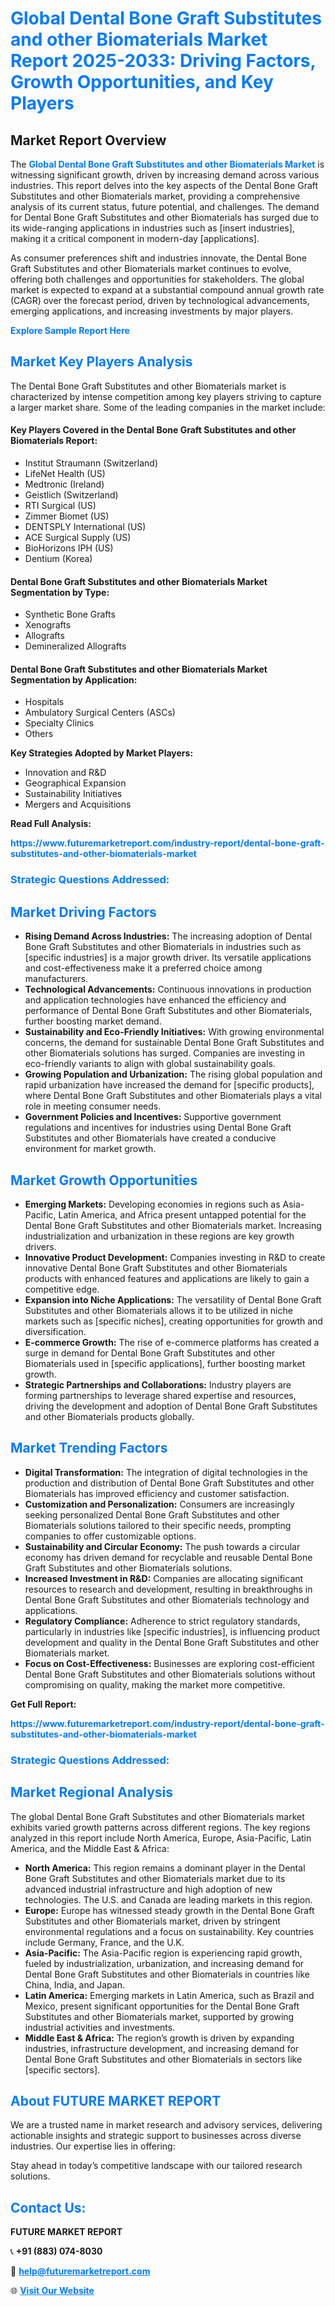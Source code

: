 <h1 style="color: #007BFF;">Global Dental Bone Graft Substitutes and other Biomaterials Market Report 2025-2033: Driving Factors, Growth Opportunities, and Key Players</h1>

<section id="overview">
<h2>Market Report Overview</h2>
<p>The <a href="https://www.futuremarketreport.com/industry-report/dental-bone-graft-substitutes-and-other-biomaterials-market" style="color: #007BFF; text-decoration: none;"><strong>Global Dental Bone Graft Substitutes and other Biomaterials Market</strong></a> is witnessing significant growth, driven by increasing demand across various industries. This report delves into the key aspects of the Dental Bone Graft Substitutes and other Biomaterials market, providing a comprehensive analysis of its current status, future potential, and challenges. The demand for Dental Bone Graft Substitutes and other Biomaterials has surged due to its wide-ranging applications in industries such as [insert industries], making it a critical component in modern-day [applications].</p>
<p>As consumer preferences shift and industries innovate, the Dental Bone Graft Substitutes and other Biomaterials market continues to evolve, offering both challenges and opportunities for stakeholders. The global market is expected to expand at a substantial compound annual growth rate (CAGR) over the forecast period, driven by technological advancements, emerging applications, and increasing investments by major players.</p>
</section>

<section id="overview">
<p><a href="https://www.futuremarketreport.com/request-sample/reportId=82796" style="color: #007BFF; text-decoration: none;"><strong>Explore Sample Report Here</strong></a></p>
</section>

<section id="key-players">
<h2 style="color: #007BFF;">Market Key Players Analysis</h2>
<p>The Dental Bone Graft Substitutes and other Biomaterials market is characterized by intense competition among key players striving to capture a larger market share. Some of the leading companies in the market include:</p>
<h4>Key Players Covered in the Dental Bone Graft Substitutes and other Biomaterials Report:</h4>
<ul><li>Institut Straumann (Switzerland)</li><li>LifeNet Health (US)</li><li>Medtronic (Ireland)</li><li>Geistlich (Switzerland)</li><li>RTI Surgical (US)</li><li>Zimmer Biomet (US)</li><li>DENTSPLY International (US)</li><li>ACE Surgical Supply (US)</li><li>BioHorizons IPH (US)</li><li>Dentium (Korea)</li></ul>
<h4>Dental Bone Graft Substitutes and other Biomaterials Market Segmentation by Type:</h4>
<ul><li>Synthetic Bone Grafts</li><li>Xenografts</li><li>Allografts</li><li>Demineralized Allografts</li></ul>

<h4>Dental Bone Graft Substitutes and other Biomaterials Market Segmentation by Application:</h4>
<ul><li>Hospitals</li><li>Ambulatory Surgical Centers (ASCs)</li><li>Specialty Clinics</li><li>Others</li></ul>
<p><strong>Key Strategies Adopted by Market Players:</strong></p>
<ul>
<li>Innovation and R&D</li>
<li>Geographical Expansion</li>
<li>Sustainability Initiatives</li>
<li>Mergers and Acquisitions</li>
</ul>
</section>

<section>
<p><strong>Read Full Analysis: </strong></p><a href="https://www.futuremarketreport.com/industry-report/dental-bone-graft-substitutes-and-other-biomaterials-market" style="color: #007BFF; text-decoration: none;"><strong>https://www.futuremarketreport.com/industry-report/dental-bone-graft-substitutes-and-other-biomaterials-market</strong></a>
<h3 style="color: #007BFF;">Strategic Questions Addressed:</h3>
</section>

<section id="driving-factors">
<h2 style="color: #007BFF;">Market Driving Factors</h2>
<ul>
<li><strong>Rising Demand Across Industries:</strong> The increasing adoption of Dental Bone Graft Substitutes and other Biomaterials in industries such as [specific industries] is a major growth driver. Its versatile applications and cost-effectiveness make it a preferred choice among manufacturers.</li>
<li><strong>Technological Advancements:</strong> Continuous innovations in production and application technologies have enhanced the efficiency and performance of Dental Bone Graft Substitutes and other Biomaterials, further boosting market demand.</li>
<li><strong>Sustainability and Eco-Friendly Initiatives:</strong> With growing environmental concerns, the demand for sustainable Dental Bone Graft Substitutes and other Biomaterials solutions has surged. Companies are investing in eco-friendly variants to align with global sustainability goals.</li>
<li><strong>Growing Population and Urbanization:</strong> The rising global population and rapid urbanization have increased the demand for [specific products], where Dental Bone Graft Substitutes and other Biomaterials plays a vital role in meeting consumer needs.</li>
<li><strong>Government Policies and Incentives:</strong> Supportive government regulations and incentives for industries using Dental Bone Graft Substitutes and other Biomaterials have created a conducive environment for market growth.</li>
</ul>
</section>

<section id="growth-opportunities">
<h2 style="color: #007BFF;">Market Growth Opportunities</h2>
<ul>
<li><strong>Emerging Markets:</strong> Developing economies in regions such as Asia-Pacific, Latin America, and Africa present untapped potential for the Dental Bone Graft Substitutes and other Biomaterials market. Increasing industrialization and urbanization in these regions are key growth drivers.</li>
<li><strong>Innovative Product Development:</strong> Companies investing in R&D to create innovative Dental Bone Graft Substitutes and other Biomaterials products with enhanced features and applications are likely to gain a competitive edge.</li>
<li><strong>Expansion into Niche Applications:</strong> The versatility of Dental Bone Graft Substitutes and other Biomaterials allows it to be utilized in niche markets such as [specific niches], creating opportunities for growth and diversification.</li>
<li><strong>E-commerce Growth:</strong> The rise of e-commerce platforms has created a surge in demand for Dental Bone Graft Substitutes and other Biomaterials used in [specific applications], further boosting market growth.</li>
<li><strong>Strategic Partnerships and Collaborations:</strong> Industry players are forming partnerships to leverage shared expertise and resources, driving the development and adoption of Dental Bone Graft Substitutes and other Biomaterials products globally.</li>
</ul>
</section>

<section id="trending-factors">
<h2 style="color: #007BFF;">Market Trending Factors</h2>
<ul>
<li><strong>Digital Transformation:</strong> The integration of digital technologies in the production and distribution of Dental Bone Graft Substitutes and other Biomaterials has improved efficiency and customer satisfaction.</li>
<li><strong>Customization and Personalization:</strong> Consumers are increasingly seeking personalized Dental Bone Graft Substitutes and other Biomaterials solutions tailored to their specific needs, prompting companies to offer customizable options.</li>
<li><strong>Sustainability and Circular Economy:</strong> The push towards a circular economy has driven demand for recyclable and reusable Dental Bone Graft Substitutes and other Biomaterials solutions.</li>
<li><strong>Increased Investment in R&D:</strong> Companies are allocating significant resources to research and development, resulting in breakthroughs in Dental Bone Graft Substitutes and other Biomaterials technology and applications.</li>
<li><strong>Regulatory Compliance:</strong> Adherence to strict regulatory standards, particularly in industries like [specific industries], is influencing product development and quality in the Dental Bone Graft Substitutes and other Biomaterials market.</li>
<li><strong>Focus on Cost-Effectiveness:</strong> Businesses are exploring cost-efficient Dental Bone Graft Substitutes and other Biomaterials solutions without compromising on quality, making the market more competitive.</li>
</ul>
</section>

<section>
<p><strong>Get Full Report: </strong></p><a href="https://www.futuremarketreport.com/industry-report/dental-bone-graft-substitutes-and-other-biomaterials-market" style="color: #007BFF; text-decoration: none;"><strong>https://www.futuremarketreport.com/industry-report/dental-bone-graft-substitutes-and-other-biomaterials-market</strong></a>
<h3 style="color: #007BFF;">Strategic Questions Addressed:</h3>
</section>


<section id="regional-analysis">
<h2 style="color: #007BFF;">Market Regional Analysis</h2>
<p>The global Dental Bone Graft Substitutes and other Biomaterials market exhibits varied growth patterns across different regions. The key regions analyzed in this report include North America, Europe, Asia-Pacific, Latin America, and the Middle East & Africa:</p>
<ul>
<li><strong>North America:</strong> This region remains a dominant player in the Dental Bone Graft Substitutes and other Biomaterials market due to its advanced industrial infrastructure and high adoption of new technologies. The U.S. and Canada are leading markets in this region.</li>
<li><strong>Europe:</strong> Europe has witnessed steady growth in the Dental Bone Graft Substitutes and other Biomaterials market, driven by stringent environmental regulations and a focus on sustainability. Key countries include Germany, France, and the U.K.</li>
<li><strong>Asia-Pacific:</strong> The Asia-Pacific region is experiencing rapid growth, fueled by industrialization, urbanization, and increasing demand for Dental Bone Graft Substitutes and other Biomaterials in countries like China, India, and Japan.</li>
<li><strong>Latin America:</strong> Emerging markets in Latin America, such as Brazil and Mexico, present significant opportunities for the Dental Bone Graft Substitutes and other Biomaterials market, supported by growing industrial activities and investments.</li>
<li><strong>Middle East & Africa:</strong> The region’s growth is driven by expanding industries, infrastructure development, and increasing demand for Dental Bone Graft Substitutes and other Biomaterials in sectors like [specific sectors].</li>
</ul>
</section>

<footer>
<h2 style="color: #007BFF;">About FUTURE MARKET REPORT</h2>
<p>We are a trusted name in market research and advisory services, delivering actionable insights and strategic support to businesses across diverse industries. Our expertise lies in offering:</p>

<p>Stay ahead in today’s competitive landscape with our tailored research solutions.</p>

<h2 style="color: #007BFF;">Contact Us:</h2>
<p><strong>FUTURE MARKET REPORT</strong></p>
<p>📞 <strong>+91 (883) 074-8030</strong></p>
<p>📧 <strong><a href="mailto:help@futuremarketreport.com" style="color: #007BFF;">help@futuremarketreport.com</a></strong></p>
<p>🌐 <strong><a href="https://www.futuremarketreport.com/" style="color: #007BFF;">Visit Our Website</a></strong></p>
</footer>